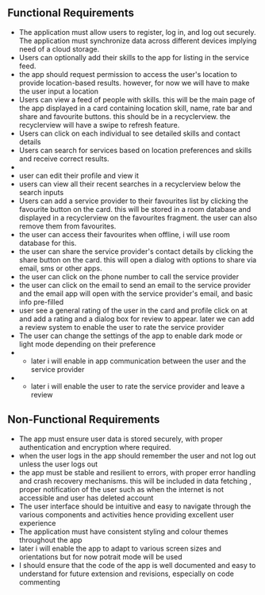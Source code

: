
## Functional Requirements

- The application must allow users to register, log in, and log out securely.
  The application must synchronize data across different devices implying need of a cloud storage.
- Users can optionally add their skills to the app for listing in the service feed.
- the app should request permission to access the user's location to provide location-based results.
  however, for now we will have to make the user input a location
- Users can view a feed of people with skills. this will be the main page of the app displayed in a
  card containing location skill, name, rate bar and share and favourite buttons. this should be in a
  recyclerview. the recyclerview will have a swipe to refresh feature.
- Users can click on each individual to see detailed skills and contact details
- Users can search for services based on location preferences and skills and receive correct
  results.
- 
- user can edit their profile and view it
- users can view all their recent searches in a recyclerview below the search inputs
- Users can add a service provider to their favourites list by clicking the favourite button on the
  card. this will be stored in a room database and displayed in a recyclerview on the favourites
  fragment. the user can also remove them from favourites.
- the user can access their favourites when offline, i will use room database for this.
- the user can share the service provider's contact details by clicking the share button on the
  card. this will open a dialog with options to share via email, sms or other apps.
- the user can click on the phone number to call the service provider
- the user can click on the email to send an email to the service provider and the email app will
  open with the service provider's email, and basic info pre-filled
- user see a general rating of the user in the card and profile click on at and add a rating and a dialog box for review to appear. later we can add a review system to enable the
  user to rate the service provider
- The user can change the settings of the app to enable dark mode or light mode depending on their
  preference
-
    - later i will enable in app communication between the user and the service provider
-
    - later i will enable the user to rate the service provider and leave a review

## Non-Functional Requirements

- The app must ensure user data is stored securely, with proper authentication and encryption where
  required.
- when the user logs in the app should remember the user and not log out unless the user logs out
- the app must be stable and resilient to errors, with proper error handling and crash recovery
  mechanisms. this will be included in data fetching , proper notification of the user such as when
  the internet is not accessible and user has deleted account 
- The user interface should be intuitive and easy to navigate through the various components and activities hence providing excellent user experience
- The application must have consistent styling and colour themes throughout the app
- later i will enable the app to  adapt to various screen sizes and orientations but for now potrait mode will be used
- I should ensure that the code of the app is well documented and easy to understand for future extension and revisions, especially on code commenting

